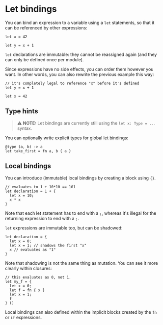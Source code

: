 # Let bindings

You can bind an expression to a variable using a `let` statements, so that it can be referenced by other expressions:

```kestrel
let x = 42

let y = x + 1
```

`let` declarations are immutable: they cannot be reassigned again (and they can only be defined once per module).

Since expressions have no side effects, you can order them however you want. In other words, you can also rewrite the previous example this way:

```kestrel
// it's completely legal to reference "x" before it's defined
let y = x + 1

let x = 42
```

## Type hints

> ⚠️ **NOTE:** Let bindings are currently still using the `let x: Type = ...` syntax.

You can optionally write explicit types for global let bindings:

```kestrel
@type (a, b) -> a
let take_first = fn a, b { a }
```

## Local bindings

You can introduce (immutable) local bindings by creating a block using `{}`.

```kestrel
// evaluates to 1 + 10*10 == 101
let declaration = 1 + {
  let x = 10;
  x * x
}
```

Note that each let statement has to end with a `;`, whereas it's illegal for the returning expression to end with a `;`.

`let` expressions are immutable too, but can be shadowed:

```kestrel
let declaration = {
  let x = 0;
  let x = 1; // shadows the first "x"
  x // evaluates as "1"
}
```

Note that shadowing is not the same thing as mutation. You can see it more clearly within closures:

```kestrel
// this evaluates as 0, not 1.
let my_f = {
  let x = 0;
  let f = fn { x }
  let x = 1;
  f
} ()
```

Local bindings can also defined within the implicit blocks created by the `fn` or `if` expressions.
